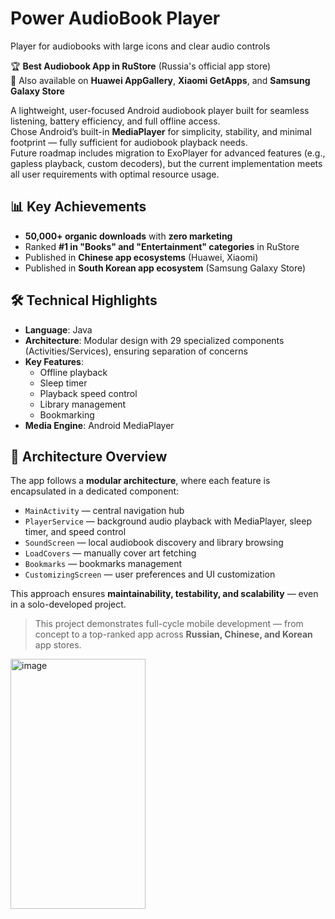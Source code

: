 # Power AudioBook Player  
Player for audiobooks with large icons and clear audio controls

🏆 **Best Audiobook App in RuStore** (Russia's official app store)  
📱 Also available on **Huawei AppGallery**, **Xiaomi GetApps**, and **Samsung Galaxy Store**

A lightweight, user-focused Android audiobook player built for seamless listening, battery efficiency, and full offline access.  
Chose Android’s built-in **MediaPlayer** for simplicity, stability, and minimal footprint — fully sufficient for audiobook playback needs.  
Future roadmap includes migration to ExoPlayer for advanced features (e.g., gapless playback, custom decoders), but the current implementation meets all user requirements with optimal resource usage.

## 📊 Key Achievements
- **50,000+ organic downloads** with **zero marketing**
- Ranked **#1 in "Books" and "Entertainment" categories** in RuStore
- Published in **Chinese app ecosystems** (Huawei, Xiaomi)
- Published in **South Korean app ecosystem** (Samsung Galaxy Store)

## 🛠️ Technical Highlights
- **Language**: Java  
- **Architecture**: Modular design with 29 specialized components (Activities/Services), ensuring separation of concerns  
- **Key Features**:  
  - Offline playback  
  - Sleep timer  
  - Playback speed control  
  - Library management  
  - Bookmarking  
- **Media Engine**: Android MediaPlayer  

## 🧩 Architecture Overview
The app follows a **modular architecture**, where each feature is encapsulated in a dedicated component:
- `MainActivity` — central navigation hub  
- `PlayerService` — background audio playback with MediaPlayer, sleep timer, and speed control  
- `SoundScreen` — local audiobook discovery and library browsing  
- `LoadCovers` — manually cover art fetching  
- `Bookmarks` — bookmarks management  
- `CustomizingScreen` — user preferences and UI customization  

This approach ensures **maintainability, testability, and scalability** — even in a solo-developed project.

> This project demonstrates full-cycle mobile development — from concept to a top-ranked app across **Russian, Chinese, and Korean** app stores.

<img width="216" height="400" alt="image" src="https://github.com/user-attachments/assets/70c58422-75d8-4b75-b169-20016db0d237" />
